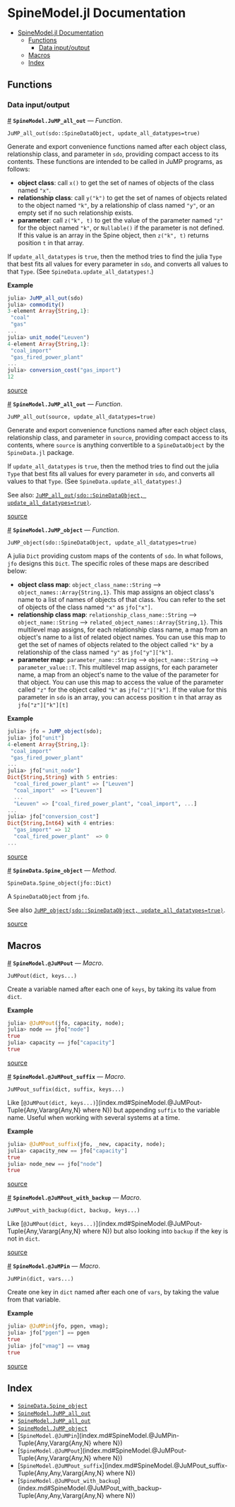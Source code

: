
<a id='SpineModel.jl-Documentation-1'></a>

# SpineModel.jl Documentation

- [SpineModel.jl Documentation](index.md#SpineModel.jl-Documentation-1)
    - [Functions](index.md#Functions-1)
        - [Data input/output](index.md#Data-input/output-1)
    - [Macros](index.md#Macros-1)
    - [Index](index.md#Index-1)


<a id='Functions-1'></a>

## Functions


<a id='Data-input/output-1'></a>

### Data input/output

<a id='SpineModel.JuMP_all_out' href='#SpineModel.JuMP_all_out'>#</a>
**`SpineModel.JuMP_all_out`** &mdash; *Function*.



```
JuMP_all_out(sdo::SpineDataObject, update_all_datatypes=true)
```

Generate and export convenience functions named after each object class, relationship class, and parameter in `sdo`, providing compact access to its contents. These functions are intended to be called in JuMP programs, as follows:

  * **object class**: call `x()` to get the set of names of objects of the class named `"x"`.
  * **relationship class**: call `y("k")` to get the set of names of objects related to the object named `"k"`, by a relationship of class named `"y"`, or an empty set if no such relationship exists.
  * **parameter**: call `z("k", t)` to get the value of the parameter named `"z"` for the object named `"k"`, or `Nullable()` if the parameter is not defined. If this value is an array in the Spine object, then `z("k", t)` returns position `t` in that array.

If `update_all_datatypes` is `true`, then the method tries to find the julia `Type` that best fits all values for every parameter in `sdo`, and converts all values to that `Type`. (See `SpineData.update_all_datatypes!`.)

**Example**

```julia
julia> JuMP_all_out(sdo)
julia> commodity()
3-element Array{String,1}:
 "coal"
 "gas"
...
julia> unit_node("Leuven")
4-element Array{String,1}:
 "coal_import"
 "gas_fired_power_plant"
...
julia> conversion_cost("gas_import")
12
```


<a target='_blank' href='https://gitlab.vtt.fi/spine/model/blob/670775a8be6cfb62e33601da7f30afe786a5595a/src/data_io/Spine.jl#L20-56' class='documenter-source'>source</a><br>

<a id='SpineModel.JuMP_all_out' href='#SpineModel.JuMP_all_out'>#</a>
**`SpineModel.JuMP_all_out`** &mdash; *Function*.



```
JuMP_all_out(source, update_all_datatypes=true)
```

Generate and export convenience functions named after each object class, relationship class, and parameter in `source`, providing compact access to its contents, where `source` is anything convertible to a `SpineDataObject` by the `SpineData.jl` package.

If `update_all_datatypes` is `true`, then the method tries to find out the julia `Type` that best fits all values for every parameter in `sdo`, and converts all values to that `Type`. (See `SpineData.update_all_datatypes!`.)

See also: [`JuMP_all_out(sdo::SpineDataObject, update_all_datatypes=true)`](index.md#SpineModel.JuMP_all_out).


<a target='_blank' href='https://gitlab.vtt.fi/spine/model/blob/670775a8be6cfb62e33601da7f30afe786a5595a/src/data_io/Spine.jl#L1-14' class='documenter-source'>source</a><br>

<a id='SpineModel.JuMP_object' href='#SpineModel.JuMP_object'>#</a>
**`SpineModel.JuMP_object`** &mdash; *Function*.



```
JuMP_object(sdo::SpineDataObject, update_all_datatypes=true)
```

A julia `Dict` providing custom maps of the contents of `sdo`. In what follows, `jfo` designs this `Dict`. The specific roles of these maps are described below:

  * **object class map**: `object_class_name::String` ⟶ `object_names::Array{String,1}`. This map assigns an object class's name to a list of names of objects of that class. You can refer to the set of objects of the class named `"x"` as `jfo["x"]`.
  * **relationship class map**: `relationship_class_name::String` ⟶ `object_name::String` ⟶ `related_object_names::Array{String,1}`. This multilevel map assigns, for each relationship class name, a map from an object's name to a list of related object names. You can use this map to get the set of names of objects related to the object called `"k"` by a relationship of the class named `"y"` as `jfo["y"]["k"]`.
  * **parameter map**: `parameter_name::String` ⟶ `object_name::String` ⟶ `parameter_value::T`. This multilevel map assigns, for each parameter name, a map from an object's name to the value of the parameter for that object. You can use this map to access the value of the parameter called `"z"` for the object called `"k"` as `jfo["z"]["k"]`. If the value for this parameter in `sdo` is an array, you can access position `t` in that array as `jfo["z"]["k"][t]`

**Example**

```julia
julia> jfo = JuMP_object(sdo);
julia> jfo["unit"]
4-element Array{String,1}:
 "coal_import"
 "gas_fired_power_plant"
...
julia> jfo["unit_node"]
Dict{String,String} with 5 entries:
  "coal_fired_power_plant" => ["Leuven"]
  "coal_import"  => ["Leuven"]
  ...
  "Leuven" => ["coal_fired_power_plant", "coal_import", ...]
...
julia> jfo["conversion_cost"]
Dict{String,Int64} with 4 entries:
  "gas_import" => 12
  "coal_fired_power_plant"  => 0
...
```


<a target='_blank' href='https://gitlab.vtt.fi/spine/model/blob/670775a8be6cfb62e33601da7f30afe786a5595a/src/data_io/Spine.jl#L104-149' class='documenter-source'>source</a><br>

<a id='SpineData.Spine_object-Tuple{Dict}' href='#SpineData.Spine_object-Tuple{Dict}'>#</a>
**`SpineData.Spine_object`** &mdash; *Method*.



```
SpineData.Spine_object(jfo::Dict)
```

A `SpineDataObject` from `jfo`.

See also [`JuMP_object(sdo::SpineDataObject, update_all_datatypes=true)`](index.md#SpineModel.JuMP_object).


<a target='_blank' href='https://gitlab.vtt.fi/spine/model/blob/670775a8be6cfb62e33601da7f30afe786a5595a/src/data_io/Spine.jl#L241-247' class='documenter-source'>source</a><br>


<a id='Macros-1'></a>

## Macros

<a id='SpineModel.@JuMPout-Tuple{Any,Vararg{Any,N} where N}' href='#SpineModel.@JuMPout-Tuple{Any,Vararg{Any,N} where N}'>#</a>
**`SpineModel.@JuMPout`** &mdash; *Macro*.



```
JuMPout(dict, keys...)
```

Create a variable named after each one of `keys`, by taking its value from `dict`.

**Example**

```julia
julia> @JuMPout(jfo, capacity, node);
julia> node == jfo["node"]
true
julia> capacity == jfo["capacity"]
true
```


<a target='_blank' href='https://gitlab.vtt.fi/spine/model/blob/670775a8be6cfb62e33601da7f30afe786a5595a/src/data_io/util.jl#L1-14' class='documenter-source'>source</a><br>

<a id='SpineModel.@JuMPout_suffix-Tuple{Any,Any,Vararg{Any,N} where N}' href='#SpineModel.@JuMPout_suffix-Tuple{Any,Any,Vararg{Any,N} where N}'>#</a>
**`SpineModel.@JuMPout_suffix`** &mdash; *Macro*.



```
JuMPout_suffix(dict, suffix, keys...)
```

Like [`@JuMPout(dict, keys...)`](index.md#SpineModel.@JuMPout-Tuple{Any,Vararg{Any,N} where N}) but appending `suffix` to the variable name. Useful when working with several systems at a time.

**Example**

```julia
julia> @JuMPout_suffix(jfo, _new, capacity, node);
julia> capacity_new == jfo["capacity"]
true
julia> node_new == jfo["node"]
true
```


<a target='_blank' href='https://gitlab.vtt.fi/spine/model/blob/670775a8be6cfb62e33601da7f30afe786a5595a/src/data_io/util.jl#L21-35' class='documenter-source'>source</a><br>

<a id='SpineModel.@JuMPout_with_backup-Tuple{Any,Any,Vararg{Any,N} where N}' href='#SpineModel.@JuMPout_with_backup-Tuple{Any,Any,Vararg{Any,N} where N}'>#</a>
**`SpineModel.@JuMPout_with_backup`** &mdash; *Macro*.



```
JuMPout_with_backup(dict, backup, keys...)
```

Like [`@JuMPout(dict, keys...)`](index.md#SpineModel.@JuMPout-Tuple{Any,Vararg{Any,N} where N}) but also looking into `backup` if the key is not in `dict`.


<a target='_blank' href='https://gitlab.vtt.fi/spine/model/blob/670775a8be6cfb62e33601da7f30afe786a5595a/src/data_io/util.jl#L42-46' class='documenter-source'>source</a><br>

<a id='SpineModel.@JuMPin-Tuple{Any,Vararg{Any,N} where N}' href='#SpineModel.@JuMPin-Tuple{Any,Vararg{Any,N} where N}'>#</a>
**`SpineModel.@JuMPin`** &mdash; *Macro*.



```
JuMPin(dict, vars...)
```

Create one key in `dict` named after each one of `vars`, by taking the value from that variable.

**Example**

```julia
julia> @JuMPin(jfo, pgen, vmag);
julia> jfo["pgen"] == pgen
true
julia> jfo["vmag"] == vmag
true
```


<a target='_blank' href='https://gitlab.vtt.fi/spine/model/blob/670775a8be6cfb62e33601da7f30afe786a5595a/src/data_io/util.jl#L53-66' class='documenter-source'>source</a><br>


<a id='Index-1'></a>

## Index

- [`SpineData.Spine_object`](index.md#SpineData.Spine_object-Tuple{Dict})
- [`SpineModel.JuMP_all_out`](index.md#SpineModel.JuMP_all_out)
- [`SpineModel.JuMP_all_out`](index.md#SpineModel.JuMP_all_out)
- [`SpineModel.JuMP_object`](index.md#SpineModel.JuMP_object)
- [`SpineModel.@JuMPin`](index.md#SpineModel.@JuMPin-Tuple{Any,Vararg{Any,N} where N})
- [`SpineModel.@JuMPout`](index.md#SpineModel.@JuMPout-Tuple{Any,Vararg{Any,N} where N})
- [`SpineModel.@JuMPout_suffix`](index.md#SpineModel.@JuMPout_suffix-Tuple{Any,Any,Vararg{Any,N} where N})
- [`SpineModel.@JuMPout_with_backup`](index.md#SpineModel.@JuMPout_with_backup-Tuple{Any,Any,Vararg{Any,N} where N})

